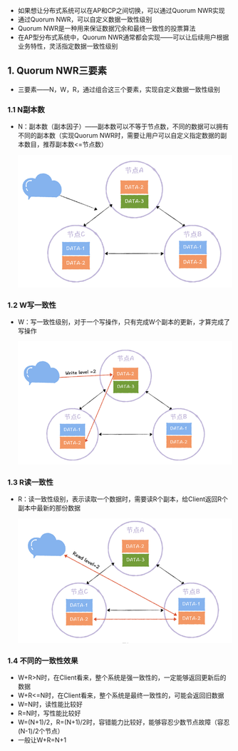 * 如果想让分布式系统可以在AP和CP之间切换，可以通过Quorum NWR实现
* 通过Quorum NWR，可以自定义数据一致性级别
* Quorum NWR是一种用来保证数据冗余和最终一致性的投票算法
* 在AP型分布式系统中，Quorum NWR通常都会实现——可以让后续用户根据业务特性，灵活指定数据一致性级别



## 1. Quorum NWR三要素

* 三要素——N，W，R，通过组合这三个要素，实现自定义数据一致性级别

### 1.1 N副本数

* N：副本数（副本因子）——副本数可以不等于节点数，不同的数据可以拥有不同的副本数（实现Quorum NWR时，需要让用户可以自定义指定数据的副本数目，推荐副本数<=节点数）

  ![9](assert/9.png)

### 1.2 W写一致性

* W：写一致性级别，对于一个写操作，只有完成W个副本的更新，才算完成了写操作

  ![10](assert/10.png)

### 1.3 R读一致性

* R：读一致性级别，表示读取一个数据时，需要读R个副本，给Client返回R个副本中最新的那份数据

  ![11](assert/11.png)

### 1.4 不同的一致性效果

* W+R>N时，在Client看来，整个系统是强一致性的，一定能够返回更新后的数据
* W+R<=N时，在Client看来，整个系统是最终一致性的，可能会返回旧数据
* W=N时，读性能比较好
* R=N时，写性能比较好
* W=(N+1)/2，R=(N+1)/2时，容错能力比较好，能够容忍少数节点故障（容忍(N-1)/2个节点）
* 一般让W+R=N+1

